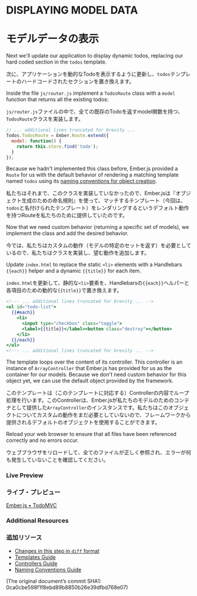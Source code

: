 # DISPLAYING MODEL DATA
# モデルデータの表示

Next we'll update our application to display dynamic todos, replacing our hard coded section in the `todos` template.

次に、アプリケーションを動的なTodoを表示するように更新し、`todos`テンプレートのハードコードされたセクションを置き換えます。

Inside the file `js/router.js` implement a `TodosRoute` class with a `model` function that returns all the existing todos:

`js/router.js`ファイルの中で、全ての既存のTodoを返すmodel関数を持つ、`TodosRoute`クラスを実装します。

```javascript
// ... additional lines truncated for brevity ...
Todos.TodosRoute = Ember.Route.extend({
  model: function() {
    return this.store.find('todo');
  }
});
```

Because we hadn't implemented this class before, Ember.js provided a `Route` for us with the default behavior of rendering a matching template named `todos` using its [naming conventions for object creation](/guides/concepts/naming-conventions/).

私たちはそれまで、このクラスを実装していなかったので、Ember.jsは『オブジェクト生成のための命名規則』を使って、マッチするテンプレート（今回は、`todos`と名付けられたテンプレート）をレンダリングするというデフォルト動作を持つRouteを私たちのために提供していたのです。

Now that we need custom behavior (returning a specific set of models), we implement the class and add the desired behavior.

今では、私たちはカスタムの動作（モデルの特定のセットを返す）を必要としているので、私たちはクラスを実装し、望む動作を追加します。

Update `index.html` to replace the static `<li>` elements with a Handlebars `{{each}}` helper and a dynamic `{{title}}` for each item.

`index.html`を更新して、静的な`<li>`要素を、Handlebarsの`{{each}}`ヘルパーと各項目のための動的な`{{title}}`で置き換えます。

```handlebars
<!--- ... additional lines truncated for brevity ... -->
<ul id="todo-list">
  {{#each}}
    <li>
      <input type="checkbox" class="toggle">
      <label>{{title}}</label><button class="destroy"></button>
    </li>
  {{/each}}
</ul>
<!--- ... additional lines truncated for brevity ... -->
```

The template loops over the content of its controller. This controller is an instance of `ArrayController` that Ember.js has provided for us as the container for our models. Because we don't need custom behavior for this object yet, we can use the default object provided by the framework.

このテンプレートは（このテンプレートに対応する）Controllerの内容でループ処理を行います。このControllerは、Ember.jsが私たちのモデルのためのコンテナとして提供した`ArrayController`のインスタンスです。私たちはこのオブジェクトについてカスタムの動作をまだ必要としていないので、フレームワークから提供されるデフォルトのオブジェクトを使用することができます。

Reload your web browser to ensure that all files have been referenced correctly and no errors occur.

ウェブブラウザをリロードして、全てのファイルが正しく参照され、エラーが何も発生していないことを確認してください。

### Live Preview
### ライブ・プレビュー
<a class="jsbin-embed" href="http://jsbin.com/EJISAne/1/embed?live">Ember.js • TodoMVC</a><script src="http://static.jsbin.com/js/embed.js"></script>
  
### Additional Resources
### 追加リソース

  * [Changes in this step in `diff` format](https://github.com/emberjs/quickstart-code-sample/commit/87bd57700110d9dd0b351c4d4855edf90baac3a8)
  * [Templates Guide](/guides/templates/handlebars-basics)
  * [Controllers Guide](/guides/controllers)
  * [Naming Conventions Guide](/guides/concepts/naming-conventions)

(The original document’s commit SHA1: 0ca0cbe598f1f8ebd89b8850b26e39dfbd768e07)